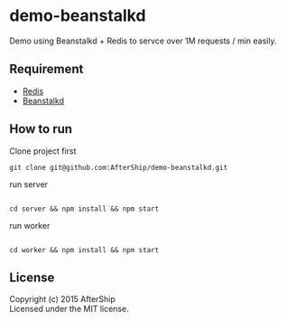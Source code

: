# demo-beanstalkd

Demo using Beanstalkd + Redis to servce over 1M requests / min easily.


## Requirement
- [Redis](http://redis.io/)
- [Beanstalkd](http://kr.github.io/beanstalkd/)

## How to run
Clone project first
```
git clone git@github.com:AfterShip/demo-beanstalkd.git

```

run server
```

cd server && npm install && npm start

```

run worker
```

cd worker && npm install && npm start

```

## License
Copyright (c) 2015 AfterShip  
Licensed under the MIT license.
